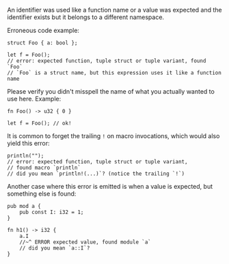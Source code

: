 An identifier was used like a function name or a value was expected and the
identifier exists but it belongs to a different namespace.

Erroneous code example:

```compile_fail,E0423
struct Foo { a: bool };

let f = Foo();
// error: expected function, tuple struct or tuple variant, found `Foo`
// `Foo` is a struct name, but this expression uses it like a function name
```

Please verify you didn't misspell the name of what you actually wanted to use
here. Example:

```
fn Foo() -> u32 { 0 }

let f = Foo(); // ok!
```

It is common to forget the trailing `!` on macro invocations, which would also
yield this error:

```compile_fail,E0423
println("");
// error: expected function, tuple struct or tuple variant,
// found macro `println`
// did you mean `println!(...)`? (notice the trailing `!`)
```

Another case where this error is emitted is when a value is expected, but
something else is found:

```compile_fail,E0423
pub mod a {
    pub const I: i32 = 1;
}

fn h1() -> i32 {
    a.I
    //~^ ERROR expected value, found module `a`
    // did you mean `a::I`?
}
```
